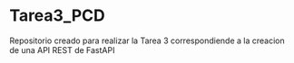 # Tarea3_PCD
Repositorio creado para realizar la Tarea 3 correspondiende a la creacion de una API REST de FastAPI
